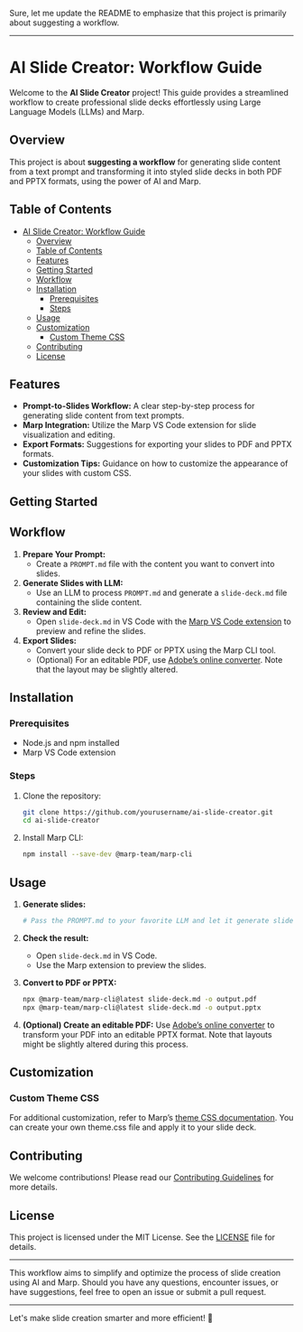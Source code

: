 Sure, let me update the README to emphasize that this project is primarily about suggesting a workflow.

---

# AI Slide Creator: Workflow Guide

Welcome to the **AI Slide Creator** project! This guide provides a streamlined workflow to create professional slide decks effortlessly using Large Language Models (LLMs) and Marp.

## Overview

This project is about **suggesting a workflow** for generating slide content from a text prompt and transforming it into styled slide decks in both PDF and PPTX formats, using the power of AI and Marp.

## Table of Contents

- [AI Slide Creator: Workflow Guide](#ai-slide-creator-workflow-guide)
  - [Overview](#overview)
  - [Table of Contents](#table-of-contents)
  - [Features](#features)
  - [Getting Started](#getting-started)
  - [Workflow](#workflow)
  - [Installation](#installation)
    - [Prerequisites](#prerequisites)
    - [Steps](#steps)
  - [Usage](#usage)
  - [Customization](#customization)
    - [Custom Theme CSS](#custom-theme-css)
  - [Contributing](#contributing)
  - [License](#license)

## Features

- **Prompt-to-Slides Workflow:** A clear step-by-step process for generating slide content from text prompts.
- **Marp Integration:** Utilize the Marp VS Code extension for slide visualization and editing.
- **Export Formats:** Suggestions for exporting your slides to PDF and PPTX formats.
- **Customization Tips:** Guidance on how to customize the appearance of your slides with custom CSS.

## Getting Started

## Workflow

1. **Prepare Your Prompt:**
   - Create a `PROMPT.md` file with the content you want to convert into slides.
2. **Generate Slides with LLM:**
   - Use an LLM to process `PROMPT.md` and generate a `slide-deck.md` file containing the slide content.
3. **Review and Edit:**
   - Open `slide-deck.md` in VS Code with the [Marp VS Code extension](https://marketplace.visualstudio.com/items?itemName=marp-team.marp-vscode) to preview and refine the slides.
4. **Export Slides:**
   - Convert your slide deck to PDF or PPTX using the Marp CLI tool.
   - (Optional) For an editable PDF, use [Adobe’s online converter](https://www.adobe.com/acrobat/online/pdf-to-ppt.html). Note that the layout may be slightly altered.

## Installation

### Prerequisites

- Node.js and npm installed
- Marp VS Code extension

### Steps

1. Clone the repository:
    ```sh
    git clone https://github.com/yourusername/ai-slide-creator.git
    cd ai-slide-creator
    ```

2. Install Marp CLI:
    ```sh
    npm install --save-dev @marp-team/marp-cli
    ```

## Usage

1. **Generate slides:**
    ```sh
    # Pass the PROMPT.md to your favorite LLM and let it generate slide-deck.md
    ```

2. **Check the result:**
    - Open `slide-deck.md` in VS Code.
    - Use the Marp extension to preview the slides.

3. **Convert to PDF or PPTX:**
    ```sh
    npx @marp-team/marp-cli@latest slide-deck.md -o output.pdf
    npx @marp-team/marp-cli@latest slide-deck.md -o output.pptx
    ```

4. **(Optional) Create an editable PDF:**
    Use [Adobe’s online converter](https://www.adobe.com/acrobat/online/pdf-to-ppt.html) to transform your PDF into an editable PPTX format. Note that layouts might be slightly altered during this process.

## Customization

### Custom Theme CSS

For additional customization, refer to Marp’s [theme CSS documentation](https://marpit.marp.app/theme-css?id=create-theme-css). You can create your own theme.css file and apply it to your slide deck.

## Contributing

We welcome contributions! Please read our [Contributing Guidelines](CONTRIBUTING.md) for more details.

## License

This project is licensed under the MIT License. See the [LICENSE](LICENSE) file for details.

---

This workflow aims to simplify and optimize the process of slide creation using AI and Marp. Should you have any questions, encounter issues, or have suggestions, feel free to open an issue or submit a pull request.

---

Let's make slide creation smarter and more efficient! 🚀